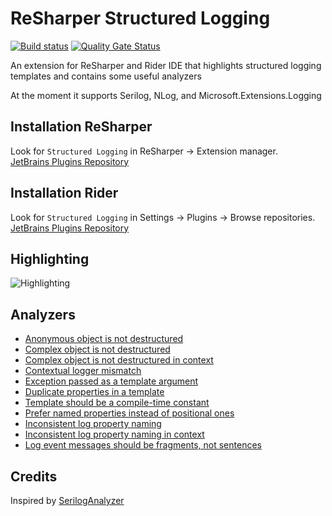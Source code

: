 # ReSharper Structured Logging
[![Build status](https://ci.appveyor.com/api/projects/status/c4riih64hbd4sebw?svg=true)](https://ci.appveyor.com/project/olsh/resharper-structured-logging)
[![Quality Gate Status](https://sonarcloud.io/api/project_badges/measure?project=resharper-structured-logging&metric=alert_status)](https://sonarcloud.io/dashboard?id=resharper-structured-logging)

An extension for ReSharper and Rider IDE that highlights structured logging templates and contains some useful analyzers

At the moment it supports Serilog, NLog, and Microsoft.Extensions.Logging

## Installation ReSharper

Look for `Structured Logging` in ReSharper -> Extension manager.  
[JetBrains Plugins Repository](https://plugins.jetbrains.com/plugin/12083-structured-logging)

## Installation Rider

Look for `Structured Logging` in Settings -> Plugins -> Browse repositories.  
[JetBrains Plugins Repository](https://plugins.jetbrains.com/plugin/12832-structured-logging)

## Highlighting

![Highlighting](https://github.com/olsh/resharper-structured-logging/raw/master/images/highlighting.png)

## Analyzers

* [Anonymous object is not destructured](rules/AnonymousObjectDestructuringProblem.md)           
* [Complex object is not destructured](rules/ComplexObjectDestructuringProblem.md)               
* [Complex object is not destructured in context](rules/ComplexObjectInContextDestructuringProblem.md)               
* [Contextual logger mismatch](rules/ContextualLoggerProblem.md)                                 
* [Exception passed as a template argument](rules/ExceptionPassedAsTemplateArgumentProblem.md)   
* [Duplicate properties in a template](rules/TemplateDuplicatePropertyProblem.md)                
* [Template should be a compile-time constant](rules/TemplateIsNotCompileTimeConstantProblem.md) 
* [Prefer named properties instead of positional ones](rules/PositionalPropertyUsedProblem.md) 
* [Inconsistent log property naming](rules/InconsistentLogPropertyNaming.md) 
* [Inconsistent log property naming in context](rules/InconsistentContextLogPropertyNaming.md) 
* [Log event messages should be fragments, not sentences](rules/InconsistentLogPropertyNaming.md) 

## Credits

Inspired by [SerilogAnalyzer](https://github.com/Suchiman/SerilogAnalyzer)
